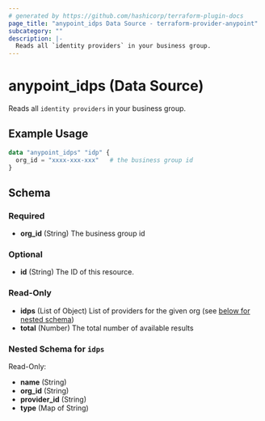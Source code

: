 ```yaml
---
# generated by https://github.com/hashicorp/terraform-plugin-docs
page_title: "anypoint_idps Data Source - terraform-provider-anypoint"
subcategory: ""
description: |-
  Reads all `identity providers` in your business group.
---
```


# anypoint_idps (Data Source)

Reads all `identity providers` in your business group.

## Example Usage

```terraform
data "anypoint_idps" "idp" {
  org_id = "xxxx-xxx-xxx"   # the business group id
}
```

<!-- schema generated by tfplugindocs -->
## Schema

### Required

- **org_id** (String) The business group id

### Optional

- **id** (String) The ID of this resource.

### Read-Only

- **idps** (List of Object) List of providers for the given org (see [below for nested schema](#nestedatt--idps))
- **total** (Number) The total number of available results

<a id="nestedatt--idps"></a>
### Nested Schema for `idps`

Read-Only:

- **name** (String)
- **org_id** (String)
- **provider_id** (String)
- **type** (Map of String)


